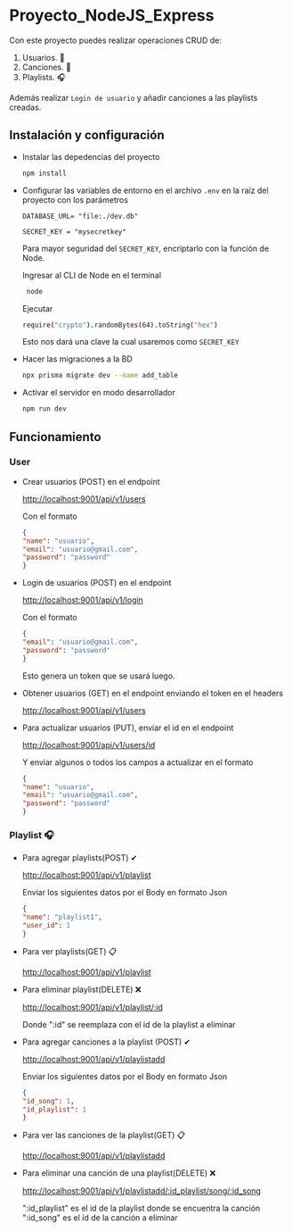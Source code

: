 # Proyecto_NodeJS_Express

Con este proyecto puedes realizar operaciones CRUD de:
1. Usuarios. 🧍
2. Canciones. 🎵
3. Playlists. 🎧

Además realizar `Login de usuario` y añadir canciones a las playlists creadas.

## Instalación y configuración

- Instalar las depedencias del proyecto
    ```bash
    npm install
    ```
- Configurar las variables de entorno en el archivo `.env` en la raíz del proyecto con los parámetros
    ```node
    DATABASE_URL= "file:./dev.db"
    
    SECRET_KEY = "mysecretkey"
    ```
   Para mayor seguridad del `SECRET_KEY`, encriptarlo con la función de Node.

   Ingresar al CLI de Node en el terminal
   ```bash
    node
   ```
    Ejecutar
    ```bash
    require("crypto").randomBytes(64).toString("hex")
    ```
    Esto nos dará una clave la cual usaremos como `SECRET_KEY`

- Hacer las migraciones a la BD
    ```bash
    npx prisma migrate dev --name add_table
    ```
- Activar el servidor en modo desarrollador
    ```bash
    npm run dev
    ```
## Funcionamiento

### User
- Crear usuarios (POST) en el endpoint 

    <http://localhost:9001/api/v1/users>
    
    Con el formato
    ```json
    {
    "name": "usuario",
    "email": "usuario@gmail.com",
    "password": "password"
    }
    ```
- Login de usuarios (POST) en el endpoint

    <http://localhost:9001/api/v1/login>

    Con el formato
    ```json
    {
    "email": "usuario@gmail.com",
    "password": "password"
    }
    ```
    Esto genera un token que se usará luego.

- Obtener usuarios (GET) en el endpoint enviando el token en el headers

    <http://localhost:9001/api/v1/users>

- Para actualizar usuarios (PUT), enviar el id en el endpoint

    <http://localhost:9001/api/v1/users/id>

    Y enviar algunos o todos los campos a actualizar en el formato 
     ```json
    {
    "name": "usuario",
    "email": "usuario@gmail.com",
    "password": "password"
    }
    ```
### Playlist 🎧

- Para agregar playlists(POST) ✔

    <http://localhost:9001/api/v1/playlist>

    Enviar los siguientes datos por el Body en formato Json

    ```json
    {
    "name": "playlist1",
    "user_id": 1
    }
    ```
- Para ver playlists(GET) 📋
    
    <http://localhost:9001/api/v1/playlist>

- Para eliminar playlist(DELETE) ❌
    
    <http://localhost:9001/api/v1/playlist/:id>

    Donde ":id" se reemplaza con el id de la playlist a eliminar

- Para agregar canciones a la playlist (POST) ✔

    <http://localhost:9001/api/v1/playlistadd>

    Enviar los siguientes datos por el Body en formato Json

    ```json
    {
    "id_song": 1,
    "id_playlist": 1
    }
    ```
- Para ver las canciones de la playlist(GET) 📋

    <http://localhost:9001/api/v1/playlistadd>

- Para eliminar una canción de una playlist(DELETE) ❌

    <http://localhost:9001/api/v1/playlistadd/:id_playlist/song/:id_song>

    ":id_playlist" es el id de la playlist donde se encuentra la canción
    ":id_song" es el id de la canción a eliminar











